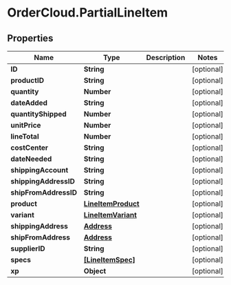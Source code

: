# OrderCloud.PartialLineItem

## Properties
Name | Type | Description | Notes
------------ | ------------- | ------------- | -------------
**ID** | **String** |  | [optional] 
**productID** | **String** |  | [optional] 
**quantity** | **Number** |  | [optional] 
**dateAdded** | **String** |  | [optional] 
**quantityShipped** | **Number** |  | [optional] 
**unitPrice** | **Number** |  | [optional] 
**lineTotal** | **Number** |  | [optional] 
**costCenter** | **String** |  | [optional] 
**dateNeeded** | **String** |  | [optional] 
**shippingAccount** | **String** |  | [optional] 
**shippingAddressID** | **String** |  | [optional] 
**shipFromAddressID** | **String** |  | [optional] 
**product** | [**LineItemProduct**](LineItemProduct.md) |  | [optional] 
**variant** | [**LineItemVariant**](LineItemVariant.md) |  | [optional] 
**shippingAddress** | [**Address**](Address.md) |  | [optional] 
**shipFromAddress** | [**Address**](Address.md) |  | [optional] 
**supplierID** | **String** |  | [optional] 
**specs** | [**[LineItemSpec]**](LineItemSpec.md) |  | [optional] 
**xp** | **Object** |  | [optional] 


